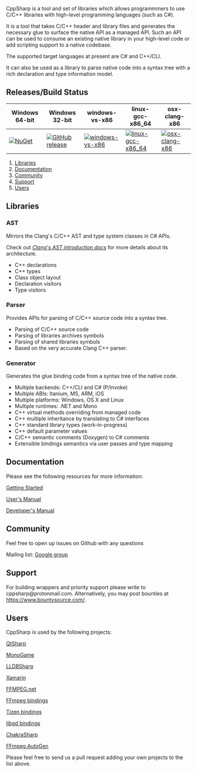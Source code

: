 CppSharp is a tool and set of libraries which allows programmmers to use
C/C++ libraries with high-level programming languages (such as C#).

It is a tool that takes C/C++ header and library files and generates the 
necessary glue to surface the native API as a managed API. Such an API can be
used to consume an existing native library in your high-level code or add
scripting support to a native codebase.

The supported target languages at present are C# and C++/CLI.

It can also be used as a library to parse native code into a syntax tree with a
rich declaration and type information model.

## Releases/Build Status

|Windows 64-bit|Windows 32-bit| windows-vs-x86            | linux-gcc-x86_64            | osx-clang-x86               |
|---------------------------|---------------------------|---------------------------|-----------------------------|-----------------------------|
| [![NuGet][1]][2] | [![GitHub release][3]][4] | [![windows-vs-x86][5]][6] | [![linux-gcc-x86_64][7]][8] | [![osx-clang-x86][7]][8]

[1]: https://img.shields.io/nuget/v/CppSharp.svg
[2]: https://www.nuget.org/packages/CppSharp/
[3]: https://img.shields.io/github/release/mono/CppSharp.svg
[4]: https://github.com/mono/CppSharp/releases
[5]: https://ci.appveyor.com/api/projects/status/5o9gxjcttuaup671/branch/master?svg=true
[6]: https://ci.appveyor.com/project/tritao/CppSharp/branch/master
[7]: https://travis-ci.org/mono/CppSharp.svg?branch=master
[8]: https://travis-ci.org/mono/CppSharp

1. [Libraries](#libraries)
2. [Documentation](#documentation)
3. [Community](#community)
4. [Support](#support)
5. [Users](#users)

## Libraries

### AST 

Mirrors the Clang's C/C++ AST and type system classes in C# APIs.

Check out [_Clang's AST introduction docs_](http://clang.llvm.org/docs/IntroductionToTheClangAST.html) for more details about its architecture.
 
 * C++ declarations
 * C++ types
 * Class object layout
 * Declaration visitors
 * Type visitors

### Parser

Provides APIs for parsing of C/C++ source code into a syntax tree.

* Parsing of C/C++ source code
* Parsing of libraries archives symbols
* Parsing of shared libraries symbols 
* Based on the very accurate Clang C++ parser.

### Generator

Generates the glue binding code from a syntax tree of the native code.
 
 * Multiple backends: C++/CLI and C# (P/Invoke)
 * Multiple ABIs: Itanium, MS, ARM, iOS
 * Multiple platforms: Windows, OS X and Linux
 * Multiple runtimes: .NET and Mono
 * C++ virtual methods overriding from managed code
 * C++ multiple inheritance by translating to C# interfaces
 * C++ standard library types (work-in-progress)
 * C++ default parameter values
 * C/C++ semantic comments (Doxygen) to C# comments
 * Extensible bindings semantics via user passes and type mapping 

## Documentation

Please see the following resources for more information:

[Getting Started](docs/GettingStarted.md)

[User's Manual](docs/UsersManual.md)

[Developer's Manual](docs/DevManual.md)

## Community

Feel free to open up issues on Github with any questions

Mailing list: [Google group](https://groups.google.com/forum/#!forum/cppsharp-list)

## Support

For building wrappers and priority support please write to &#99;&#112;&#112;&#115;&#104;&#97;&#114;&#112;&#64;&#112;&#114;&#111;&#116;&#111;&#110;&#109;&#97;&#105;&#108;&#46;&#99;&#111;&#109;.
Alternatively, you may post bounties at https://www.bountysource.com/.

## Users

CppSharp is used by the following projects:

[QtSharp](https://gitlab.com/ddobrev/QtSharp)

[MonoGame](https://github.com/mono/MonoGame)

[LLDBSharp](https://github.com/tritao/LLDBSharp)

[Xamarin](http://xamarin.com/)

[FFMPEG.net](https://github.com/crazyender/FFMPEG.net)

[FFmpeg bindings](https://github.com/InitialForce/FFmpeg_bindings)

[Tizen bindings](https://github.com/kitsilanosoftware/CppSharpTizen)

[libgd bindings](https://github.com/imazen/deprecated-gd-bindings-generator-old)

[ChakraSharp](https://github.com/baristalabs/ChakraSharp)

[FFmpeg.AutoGen](https://github.com/Ruslan-B/FFmpeg.AutoGen)

Please feel free to send us a pull request adding your own projects to the list above.
